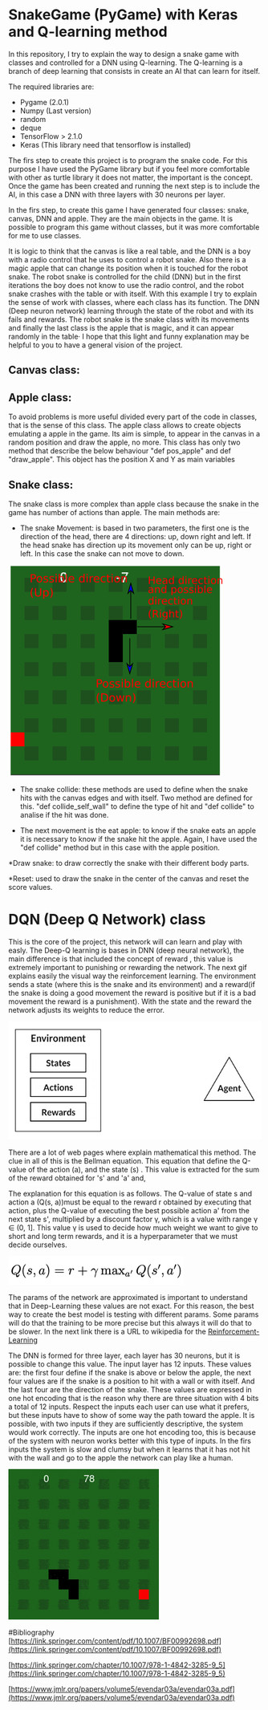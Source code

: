 # SnakeGame (PyGame) with Keras and Q-learning method

In this repository, I try to explain the way to design a snake game with classes and
controlled for a DNN using Q-learning. The Q-learning is a branch of deep learning that consists 
in create an AI that can learn for itself. 

The required libraries are:
* Pygame (2.0.1)
* Numpy (Last version)
* random
* deque
* TensorFlow > 2.1.0
* Keras (This library need that tensorflow is installed)


The firs step to create this project is to program the snake code. For this purpose
I have used the PyGame library but if you feel more comfortable with other as turtle library
it does not matter, the important is the concept. Once the game has been created and running the 
next step is to include the AI, in this case a DNN with three layers with 30 neurons per layer. 

In the firs step, to create this game I have generated four classes: snake, canvas, DNN and apple. 
They are the main objects in the game. It is possible to program this game without classes, 
but it was more comfortable for me to use classes.

It is logic to think that the canvas is
like a real table, and the DNN is a boy with a radio control that he uses to control a robot snake. Also there is a 
magic apple that can change its position when it is touched for the robot snake. 
The robot snake is controlled for the child (DNN) but in the first iterations the boy does not know to use the radio 
control, and the robot snake crashes with the table or with itself. With this example I try to explain the sense of work
with classes, where each class has its function. The DNN (Deep neuron network) learning through the state of the robot 
and with its fails and rewards. The robot snake is the snake class with its movements and finally the last class is the
apple that is magic, and it can appear randomly in the table· I hope that this light and funny explanation  may be 
helpful to you to have a general vision of the project. 

## Canvas class:




## Apple class:

To avoid problems is more useful divided every part of the code in classes, that is the sense of this
class. The apple class allows to create objects emulating a apple in the game. Its aim is simple, to appear
in the canvas in a random position and draw the apple, no more. This class has only two method that describe
the below behaviour "def pos_apple" and def "draw_apple". This object has the position X and Y as main variables


## Snake class:

The snake class is more complex than apple class because the snake in the game has number of actions than apple.
The main methods are:
* The snake Movement: is based in two parameters, the first one is the direction of the head, there are 4 directions:
up, down right and left. If the head snake has direction up its movement only can be up, right or left. In this case the
  snake can not move to down.
  
![alt text](images/move.png)

* The snake collide: these methods are used to define when the snake hits with the canvas edges and 
with itself. Two method are defined for this. "def collide_self_wall" to define the type of hit and
  "def collide" to analise if the hit was done. 
  
* The next movement is the eat apple: to know if the snake eats an apple it is necessary to know if the snake hit
the apple. Again, I have used the "def collide" method but in this case with the apple position. 
  
*Draw snake: to draw correctly the snake with their different body parts. 

*Reset: used to draw the snake in the center of the canvas and reset the score values. 

# DQN (Deep Q Network) class

This is the core of the project, this network will can learn and play with easly. The Deep-Q learning
is bases in DNN (deep neural network), the main difference is that included the concept of reward , 
this value is extremely important to punishing or rewarding the network. The next gif explains easily the visual way 
the reinforcement learning. The environment sends a state (where this is the snake and its environment) and a reward(if
the snake is doing a good movement the reward is positive but if it is a bad movement the reward is a punishment). With
the state and the reward the network adjusts its weights to reduce the error. 

![alt text](images/Reinforcement-Learning-Animation.gif)

There are a lot of web pages where explain mathematical this method. The clue in all of this is the Bellman equation.
This equation that define the Q-value of the action (a), and the state (s) . This value is extracted for the sum of the reward obtained for 
's' and 'a' and, 

The explanation for this equation is as follows. The Q-value of state s and action a (Q(s, a))must be equal to the 
reward r obtained by executing that action, plus the Q-value of executing the best possible action a' from the next 
state s', multiplied by a discount factor γ, which is a value with range γ ∈ (0, 1]. This value
γ is used to decide how much weight we want to give to short and long term rewards, and it is a hyperparameter that
we must decide ourselves.



![alt text](images/simplied_snake.png)



The params of the network are approximated is important to understand that in Deep-Learning these values are not exact. 
For this reason, the best way to create the best model is testing with different params. Some params will do that the 
training to be more precise but this always it will do that to be slower. 
In the next link there is a URL to wikipedia for the  [Reinforcement-Learning](https://en.wikipedia.org/wiki/Q-learning)

The DNN is formed for three layer, each layer has 30 neurons, but it is possible to change this value. The input layer has 
12 inputs. These values are: the first four define if the snake is above or below the apple, the next four values are if the 
snake is a position to hit with a wall or with itself. And the last four are the direction of the snake. These values are 
expressed in one hot encoding that is the reason why there are three situation with 4 bits a total of 12 inputs. 
Respect the inputs each user can use what it prefers, but these inputs have to show of some way the path toward the apple.
It is possible, with two inputs if they are sufficiently descriptive, the system would work correctly. The inputs are one hot encoding too,
this is because of the system with neuron works better with this type of inputs. 
In the firs inputs the system is slow and clumsy but when it learns that it has not hit with the wall and go to the apple the
network can play like a human.

![alt text](images/sanke_v2.gif)

#Bibliography
[https://link.springer.com/content/pdf/10.1007/BF00992698.pdf](https://link.springer.com/content/pdf/10.1007/BF00992698.pdf)

[https://link.springer.com/chapter/10.1007/978-1-4842-3285-9_5](https://link.springer.com/chapter/10.1007/978-1-4842-3285-9_5)

[https://www.jmlr.org/papers/volume5/evendar03a/evendar03a.pdf](https://www.jmlr.org/papers/volume5/evendar03a/evendar03a.pdf)